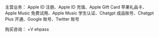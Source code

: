 主营业务：
Apple ID 注册、Apple ID 充值、Apple Gift Card 苹果礼品卡、Apple Music 免费试用、Apple Music 学生认证、Chatgpt 成品账号、Chatgpt Plus 开通、Google 账号、Twitter 账号

购买咨询：
+V ehpass
